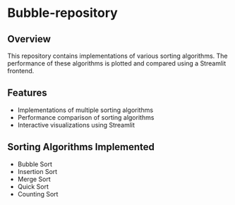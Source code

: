 # Bubble-repository

## Overview

This repository contains implementations of various sorting algorithms. The performance of these algorithms is plotted and compared using a Streamlit frontend.

## Features

- Implementations of multiple sorting algorithms
- Performance comparison of sorting algorithms
- Interactive visualizations using Streamlit

## Sorting Algorithms Implemented

- Bubble Sort
- Insertion Sort
- Merge Sort
- Quick Sort
- Counting Sort